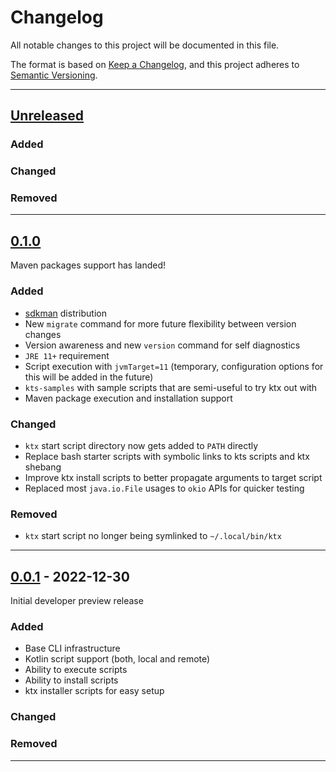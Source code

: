 # Changelog

All notable changes to this project will be documented in this file.

The format is based on [Keep a Changelog](https://keepachangelog.com/en/1.0.0/),
and this project adheres to [Semantic Versioning](https://semver.org/spec/v2.0.0.html).

---

## [Unreleased]

### Added

### Changed

### Removed

---

## [0.1.0]

Maven packages support has landed!

### Added

- [sdkman](https://sdkman.io) distribution
- New `migrate` command for more future flexibility between version changes
- Version awareness and new `version` command for self diagnostics
- `JRE 11+` requirement
- Script execution with `jvmTarget=11` (temporary, configuration options for this will be added in the future)
- `kts-samples` with sample scripts that are semi-useful to try ktx out with
- Maven package execution and installation support

### Changed

- `ktx` start script directory now gets added to `PATH` directly
- Replace bash starter scripts with symbolic links to kts scripts and ktx shebang
- Improve ktx install scripts to better propagate arguments to target script
- Replaced most `java.io.File` usages to `okio` APIs for quicker testing

### Removed

- `ktx` start script no longer being symlinked to `~/.local/bin/ktx`

---

## [0.0.1] - 2022-12-30

Initial developer preview release

### Added

- Base CLI infrastructure
- Kotlin script support (both, local and remote)
- Ability to execute scripts
- Ability to install scripts
- ktx installer scripts for easy setup

### Changed

### Removed

---

[Unreleased]: https://github.com/mpetuska/ktx/compare/0.1.0...HEAD

[0.1.0]: https://github.com/mpetuska/ktx/compare/0.0.1...0.1.0

[0.0.1]: https://github.com/mpetuska/ktx/releases/tag/0.0.1